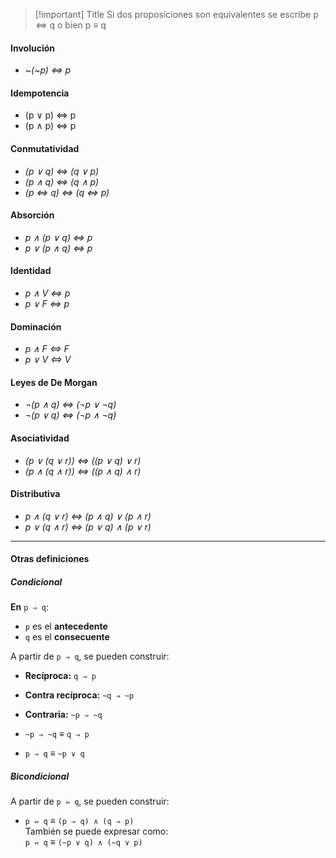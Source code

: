 
> [!important] Title
> Si dos proposiciones son equivalentes se escribe p ⇔ q o bien p ≡ q

#### Involución
- *~(~p) ⇔ p*

#### Idempotencia
- (p ∨ p) ⇔ p
- (p ∧ p) ⇔ p
#### Conmutatividad
- *(p ∨ q) ⇔ (q ∨ p)*
- *(p ∧ q) ⇔ (q ∧ p)*
- *(p ⇔ q) ⇔ (q ⇔ p)*
#### Absorción
- *p ∧ (p ∨ q) ⇔ p*
- *p ∨ (p ∧ q) ⇔ p*
#### Identidad
- *p ∧ V ⇔ p*
- *p ∨ F ⇔ p*

#### Dominación
- *p ∧ F ⇔ F*
- *p ∨ V ⇔ V*

#### Leyes de De Morgan
- *¬(p ∧ q) ⇔ (¬p ∨ ¬q)*
- *¬(p ∨ q) ⇔ (¬p ∧ ¬q)*

#### Asociatividad
- *(p ∨ (q ∨ r)) ⇔ ((p ∨ q) ∨ r)*
- *(p ∧ (q ∧ r)) ⇔ ((p ∧ q) ∧ r)*

#### Distributiva
- *p ∧ (q ∨ r) ⇔ (p ∧ q) ∨ (p ∧ r)*
- *p ∨ (q ∧ r) ⇔ (p ∨ q) ∧ (p ∨ r)*

---
#### Otras definiciones

##### Condicional
**En** `p ⇒ q`:
- `p` es el **antecedente**
- `q` es el **consecuente**

A partir de `p ⇒ q`, se pueden construir:

- **Recíproca:** `q ⇒ p`
- **Contra recíproca:** `~q ⇒ ~p`
- **Contraria:** `~p ⇒ ~q`

- `~p ⇒ ~q` ≡ `q ⇒ p`
- `p ⇒ q` ≡ `~p ∨ q`
##### Bicondicional

A partir de `p ⇔ q`, se pueden construir:

- `p ⇔ q` ≡ `(p ⇒ q) ∧ (q ⇒ p)`  
  También se puede expresar como:  
  `p ⇔ q` ≡ `(~p ∨ q) ∧ (~q ∨ p)`